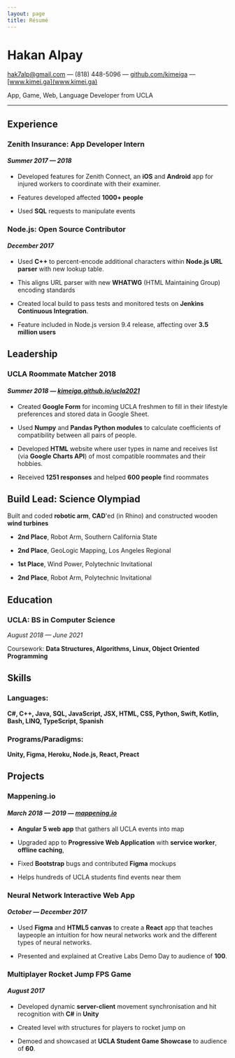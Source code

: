 ```yaml
---
layout: page
title: Résumé
---
```


# Hakan Alpay

[hak7alp@gmail.com](mailto:hak7alp@gmail.com) — (818) 448-5096 — [github.com/kimeiga](https://github.com/Kimeiga) — [www.kimei.ga](www.kimei.ga)

App, Game, Web, Language Developer from UCLA

* * *


## Experience

### Zenith Insurance: App Developer Intern

#### *Summer 2017 — 2018*

* Developed features for Zenith Connect, an **iOS** and **Android** app for injured workers to coordinate with their examiner.

* Features developed affected **1000+ people**

* Used **SQL** requests to manipulate events

### Node.js: Open Source Contributor

#### *December 2017*

* Used **C++** to percent-encode additional characters within **Node.js URL parser** with new lookup table.

* This aligns URL parser with new **WHATWG** (HTML Maintaining Group) encoding standards

* Created local build to pass tests and monitored tests on **Jenkins Continuous Integration**.

* Feature included in Node.js version 9.4 release, affecting over **3.5 million users**

## Leadership

### UCLA Roommate Matcher 2018

#### *Summer 2018 — [kimeiga.github.io/ucla2021](https://kimeiga.github.io/ucla2021/)*

* Created **Google Form** for incoming UCLA freshmen to fill in their lifestyle preferences and stored data in Google Sheet.

* Used **Numpy** and **Pandas Python modules** to calculate coefficients of compatibility between all pairs of people.

* Developed **HTML** website where user types in name and receives list (via **Google Charts API**) of most compatible roommates and their hobbies.

* Received **1251 responses** and helped **600 people** find roommates

## Build Lead: Science Olympiad

Built and coded **robotic arm**, **CAD**'ed (in Rhino) and constructed wooden **wind turbines**

* **2nd Place**, Robot Arm, Southern California State

* **2nd Place**, GeoLogic Mapping, Los Angeles Regional

* **1st Place**, Wind Power, Polytechnic Invitational

* **2nd Place**, Robot Arm, Polytechnic Invitational




## Education

### UCLA: BS in Computer Science 

*August 2018 — June 2021*

Coursework: **Data Structures, Algorithms, Linux, Object Oriented Programming**

## Skills

### Languages:

**C#, C++, Java, SQL, JavaScript, JSX, HTML, CSS, Python, Swift, Kotlin, Bash, LINQ, TypeScript, Spanish**

### Programs/Paradigms:

**Unity, Figma, Heroku, Node.js, React, Preact**

## Projects

### Mappening.io

#### *March 2018 — 2019 — [mappening.io](www.mappening.io)*

* **Angular 5 web app** that gathers all UCLA events into map

* Upgraded app to **Progressive Web Application** with **service worker**, **offline caching**, 

* Fixed **Bootstrap** bugs and contributed **Figma** mockups

* Helps hundreds of UCLA students find events near them

### Neural Network Interactive Web App

#### *October — December 2017*

* Used **Figma** and **HTML5 canvas** to create a **React** app that teaches laypeople an intuition for how neural networks work and the different types of neural networks.

* Presented and explained at Creative Labs Demo Day to audience of **100**.

### Multiplayer Rocket Jump FPS Game

#### *August 2017*

* Developed dynamic **server-client** movement synchronisation and hit recognition with **C#** in **Unity**

* Created level with structures for players to rocket jump on

* Demoed and showcased at **UCLA Student Game Showcase** to audience of **60**.

